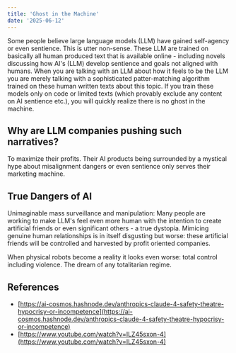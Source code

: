 ```yaml
---
title: 'Ghost in the Machine'
date: '2025-06-12'
---
```

Some people believe large language models (LLM) have gained self-agency or even sentience. This is utter non-sense. These LLM are trained on basically all human produced text that is available online - including novels discussing how AI's (LLM) develop sentience and goals not aligned with humans. When you are talking with an LLM about how it feels to be the LLM you are merely talking with a sophisticated patter-matching algorithm trained on these human written texts about this topic. If you train these models only on code or limited texts (which provably exclude any content on AI sentience etc.), you will quickly realize there is no ghost in the machine.

## Why are LLM companies pushing such narratives?

To maximize their profits. Their AI products being surrounded by a mystical hype about misalignment dangers or even sentience only serves their marketing machine.

## True Dangers of AI

Unimaginable mass surveillance and manipulation: Many people are working to make LLM's feel even more human with the intention to create artificial friends or even significant others - a true dystopia. Mimicing genuine human relationships is in itself disgusting but worse: these artificial friends will be controlled and harvested by profit oriented companies.

When physical robots become a reality it looks even worse: total control including violence. The dream of any totalitarian regime.

## References

- [https://ai-cosmos.hashnode.dev/anthropics-claude-4-safety-theatre-hypocrisy-or-incompetence](https://ai-cosmos.hashnode.dev/anthropics-claude-4-safety-theatre-hypocrisy-or-incompetence)
- [https://www.youtube.com/watch?v=ILZ45sxon-4](https://www.youtube.com/watch?v=ILZ45sxon-4)
